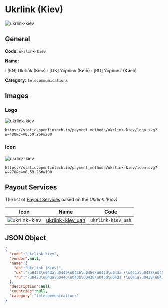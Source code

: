 
# Ukrlink (Kiev) 
![ukrlink-kiev](https://static.openfintech.io/payment_methods/ukrlink-kiev/logo.svg?w=400&c=v0.59.26#w200)  

## General 
**Code:** `ukrlink-kiev` 
 
**Name:** 
 
:	[EN] Ukrlink (Kiev) 
:	[UK] Укрлінк (Київ) 
:	[RU] Укрлинк (Киев) 
 
**Category:** `telecommunications` 
 

## Images 

### Logo 
![ukrlink-kiev](https://static.openfintech.io/payment_methods/ukrlink-kiev/logo.svg?w=400&c=v0.59.26#w200)  

```
https://static.openfintech.io/payment_methods/ukrlink-kiev/logo.svg?w=400&c=v0.59.26#w200
```  

### Icon 
![ukrlink-kiev](https://static.openfintech.io/payment_methods/ukrlink-kiev/icon.svg?w=278&c=v0.59.26#w100)  

```
https://static.openfintech.io/payment_methods/ukrlink-kiev/icon.svg?w=278&c=v0.59.26#w100
```  

## Payout Services 
 
The list of [Payout Services](/payout-services/) based on the _Ukrlink (Kiev)_ 

|Icon|Name|Code| 
|:---:|:---:|:---:| 
|![ukrlink-kiev](https://static.openfintech.io/payout_methods/ukrlink-kiev/icon.svg?w=278&c=v0.59.26#w40) |[ukrlink-kiev_uah](/payout-services/ukrlink-kiev_uah/)|`ukrlink-kiev_uah`| 
 

## JSON Object 

```json
{
  "code":"ukrlink-kiev",
  "vendor":null,
  "name":{
    "en":"Ukrlink (Kiev)",
    "uk":"\u0423\u043a\u0440\u043b\u0456\u043d\u043a (\u041a\u0438\u0457\u0432)",
    "ru":"\u0423\u043a\u0440\u043b\u0438\u043d\u043a (\u041a\u0438\u0435\u0432)"
  },
  "description":null,
  "countries":null,
  "category":"telecommunications"
}
```  
